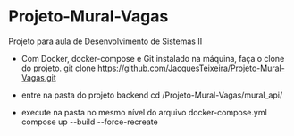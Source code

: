 # Projeto-Mural-Vagas
Projeto para aula de Desenvolvimento de Sistemas II

- Com Docker, docker-compose e Git instalado na máquina, faça o clone do projeto.
git clone https://github.com/JacquesTeixeira/Projeto-Mural-Vagas.git

- entre na pasta do projeto backend
cd /Projeto-Mural-Vagas/mural_api/

- execute na pasta no mesmo nível do arquivo docker-compose.yml
compose up --build --force-recreate

